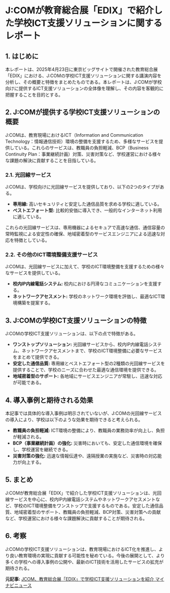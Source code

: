 # J:COMが教育総合展「EDIX」で紹介した学校ICT支援ソリューションに関するレポート

## 1. はじめに

本レポートは、2025年4月23日に東京ビッグサイトで開催された教育総合展「EDIX」における、J:COMの学校ICT支援ソリューションに関する講演内容を分析し、その概要と特徴をまとめたものである。本レポートは、J:COMが学校向けに提供するICT支援ソリューションの全体像を理解し、その内容を客観的に把握することを目的とする。

## 2. J:COMが提供する学校ICT支援ソリューションの概要

J:COMは、教育現場におけるICT（Information and Communication Technology：情報通信技術）環境の整備を支援するため、多様なサービスを提供している。これらのサービスは、教職員の負担軽減、BCP（Business Continuity Plan：事業継続計画）対策、災害対策など、学校運営における様々な課題の解決に貢献することを目指している。

### 2.1. 光回線サービス

J:COMは、学校向けに光回線サービスを提供しており、以下の2つのタイプがある。

* **専用線:** 高いセキュリティと安定した通信品質を求める学校に適している。
* **ベストエフォート型:** 比較的安価に導入でき、一般的なインターネット利用に適している。

これらの光回線サービスは、専用機器によるセキュアで高速な通信、通信容量の常時監視による安定性の確保、地域密着型のサービスエンジニアによる迅速な対応を特徴としている。

### 2.2. その他のICT環境整備支援サービス

J:COMは、光回線サービスに加えて、学校のICT環境整備を支援するための様々なサービスを提供している。

* **校内IP内線電話システム:** 校内における円滑なコミュニケーションを支援する。
* **ネットワークアセスメント:** 学校のネットワーク環境を評価し、最適なICT環境構築を提案する。

## 3. J:COMの学校ICT支援ソリューションの特徴

J:COMの学校ICT支援ソリューションは、以下の点で特徴がある。

* **ワンストップソリューション:** 光回線サービスから、校内IP内線電話システム、ネットワークアセスメントまで、学校のICT環境整備に必要なサービスをまとめて提供できる。
* **安定した通信品質:** 専用線とベストエフォート型の2種類の光回線サービスを提供することで、学校のニーズに合わせた最適な通信環境を提供できる。
* **地域密着型のサポート:** 各地域にサービスエンジニアが常駐し、迅速な対応が可能である。

## 4. 導入事例と期待される効果

本記事では具体的な導入事例は明示されていないが、J:COMの光回線サービスの導入により、学校は以下のような効果を期待できると考えられる。

* **教職員の負担軽減:** ICT環境の整備により、教職員の業務効率が向上し、負担が軽減される。
* **BCP（事業継続計画）の強化:** 災害時においても、安定した通信環境を確保し、学校運営を継続できる。
* **災害対策の強化:** 迅速な情報伝達や、遠隔授業の実施など、災害時の対応能力が向上する。

## 5. まとめ

J:COMが教育総合展「EDIX」で紹介した学校ICT支援ソリューションは、光回線サービスを中心に、校内IP内線電話システムやネットワークアセスメントなど、学校のICT環境整備をワンストップで支援するものである。安定した通信品質、地域密着型のサポート、教職員の負担軽減、BCP対策、災害対策への貢献など、学校運営における様々な課題解決に貢献することが期待される。

## 6. 考察

J:COMの学校ICT支援ソリューションは、教育現場におけるICT化を推進し、より良い教育環境の実現に貢献する可能性を秘めている。今後の展開として、より多くの学校への導入事例の公開や、最新のICT技術を活用したサービスの拡充が期待される。



**元記事:** [JCOM、教育総合展「EDIX」で学校ICT支援ソリューションを紹介 マイナビニュース](https://news.mynavi.jp/article/20250424-3235959/)